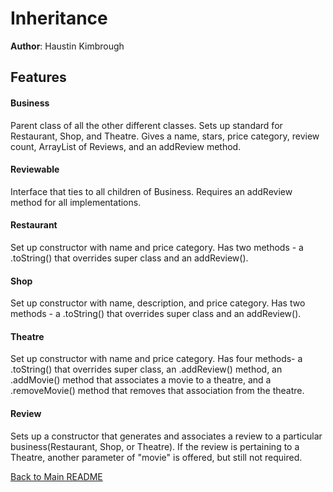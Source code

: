 # Inheritance
**Author**: Haustin Kimbrough

## Features
#### Business
Parent class of all the other different classes. Sets up standard for Restaurant, Shop, and Theatre. Gives a name, stars, price category, review count, ArrayList of Reviews, and an addReview method.
#### Reviewable
Interface that ties to all children of Business. Requires an addReview method for all implementations.
#### Restaurant
Set up constructor with name and price category. Has two methods - a .toString() that overrides super class and an addReview().
#### Shop
Set up constructor with name, description, and price category. Has two methods - a .toString() that overrides super class and an addReview().
#### Theatre
Set up constructor with name and price category. Has four methods- a .toString() that overrides super class, an .addReview() method, an .addMovie() method that associates a movie to a theatre, and a .removeMovie() method that removes that association from the theatre.
#### Review
Sets up a constructor that generates and associates a review to a particular business(Restaurant, Shop, or Theatre). If the review is pertaining to a Theatre, another parameter of "movie" is offered, but still not required.

[Back to Main README](../README.md)